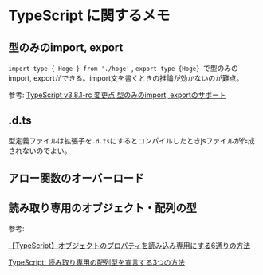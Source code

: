 # TypeScript に関するメモ

## 型のみのimport, export

`import type { Hoge } from './hoge'` , `export type {Hoge} `で型のみのimport, exportができる。import文を書くときの推論が効かないのが難点。

参考: 
[TypeScript v3.8.1-rc 変更点 型のみのimport, exportのサポート](https://qiita.com/vvakame/items/72da760526ec7cc25c2d#%E5%9E%8B%E3%81%AE%E3%81%BF%E3%81%AEimport-export%E3%81%AE%E3%82%B5%E3%83%9D%E3%83%BC%E3%83%88)

## .d.ts

型定義ファイルは拡張子を`.d.ts`にするとコンパイルしたときjsファイルが作成されないのでよい。

## アロー関数のオーバーロード

## 読み取り専用のオブジェクト・配列の型

参考:

[【TypeScript】オブジェクトのプロパティを読み込み専用にする6通りの方法](https://qiita.com/manten120/items/acece27acd9a4296b40d)

[TypeScript: 読み取り専用の配列型を宣言する3つの方法](https://qiita.com/suin/items/27abbd6ba7ee8eca507c)






